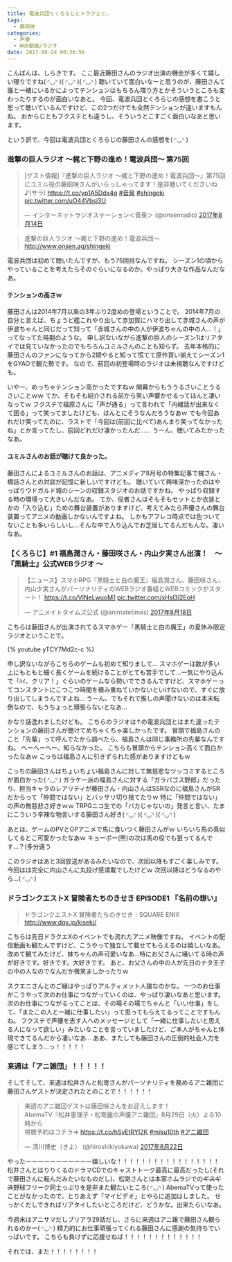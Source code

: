 ```yaml
---
title: 電波兵団とくろらじとドラクエと。
tags:
  - 藤田咲
categories:
  - 声優
  - Web動画/ラジオ
date: 2017-08-24 00:36:56
---
```


こんばんは、しらきです。
ここ最近藤田さんのラジオ出演の機会が多くて嬉しい限りですね( ◜◡◝ )( ◜◡◝ )( ◜◡◝ )
聴いていて面白いなーと思うのが、藤田さんて誰と一緒にいるかによってテンションはもちろん喋り方とかそういうところも変わったりするのが面白いなあと。
今回、電波兵団とくろらじの感想を書こうと思って聴いているんですけど、この2つだけでも全然テンションが違いますもんね。
おからじともフクステとも違うし、そういうとこすごく面白いなあと思います。
<!-- more -->
という訳で、今回は電波兵団とくろらじの藤田さんの感想を( ◜◡◝ )

### 進撃の巨人ラジオ ～梶と下野の進め！電波兵団～ 第75回

<blockquote class="twitter-tweet" data-lang="ja"><p lang="ja" dir="ltr">[ゲスト情報]『進撃の巨人ラジオ ～梶と下野の進め！電波兵団～』第75回にユミル役の藤田咲さんがいらっしゃってます！是非聴いてくださいね♪(サラ) <a href="https://t.co/yp1A5Ddx4q">https://t.co/yp1A5Ddx4q</a> <a href="https://twitter.com/hashtag/%E9%9F%B3%E6%B3%89?src=hash">#音泉</a> <a href="https://twitter.com/hashtag/shingeki?src=hash">#shingeki</a> <a href="https://t.co/uO44Vbsj3U">pic.twitter.com/uO44Vbsj3U</a></p>&mdash; インターネットラジオステーション＜音泉＞ (@onsenradio) <a href="https://twitter.com/onsenradio/status/896947201590435840">2017年8月14日</a></blockquote>
<script async src="//platform.twitter.com/widgets.js" charset="utf-8"></script>

> 進撃の巨人ラジオ ～梶と下野の進め！電波兵団～
> http://www.onsen.ag/shingeki

電波兵団は初めて聴いたんですが、もう75回目なんですね。
シーズン1の頃からやっていることを考えたらそのぐらいになるのか。やっぱり大きな作品なんだなあ。

#### テンションの高さｗ

藤田さんは2014年7月以来の3年ぶり2度めの登場ということで。
2014年7月の自分と言えば、ちょうど艦これやり出して赤加賀にハマり出して赤城さんの声が伊波ちゃんと同じだって知って「赤城さんの中の人が伊波ちゃんの中の人…！」ってなってた時期のような。
申し訳ないながら進撃の巨人のシーズン1はリアタイでは見ていなかったのでもちろんユミルさんのことも知らず。
去年本格的に藤田さんのファンになってから2期やると知って慌てて原作買い揃えてシーズン1をGYAOで観た勢です。
なので、前回の初登場時のラジオは未視聴なんですけども。

いやー、めっちゃテンション高かったですねｗ
開幕からもううるさいことうるさいことｗｗ
てか、そもそも紹介される前から笑い声響かせるってほんと凄いなってｗ
フクステで福原さんに「声が通る」って言われて「内緒話が出来なくて困る」って笑ってましたけども、ほんとにそうなんだろうなあｗ
でも今回あれだけ笑ってたのに、ラストで「今回は(前回に比べて)あんまり笑ってなかったね」とか言ってたし、前回どれだけ凄かったんだ……
うーん、聴いてみたかったなあ。

#### ユミルさんのお話が聴けて良かった。

藤田さんによるユミルさんのお話は、アニメディア8月号の特集記事で梶さん・橋詰さんとの対談が記憶に新しいですけども。
聴いていて興味深かったのはやっぱりウドガルド城のシーンの収録スタジオのお話ですかね。
やっぱり収録する時の環境って大きいんだなあ。
てか、役者さんはそもそもセットとか衣装とかの「入り込む」ための舞台装置がありますけど、考えてみたら声優さんの舞台装置ってアニメの動画しかないんですよね。
しかもアフレコ時点では色ついてないことも多いらしいし…そんな中で入り込んでお芝居してるんだもんな。凄いなあ。

### 【くろらじ】#1 福島潤さん・藤田咲さん・内山夕実さん出演！　～『黒騎士』公式WEBラジオ ～

<blockquote class="twitter-tweet" data-lang="ja"><p lang="ja" dir="ltr">【ニュース】スマホRPG『黒騎士と白の魔王』福島潤さん、藤田咲さん、内山夕実さんがパーソナリティのWEBラジオ番組とWEBコミックがスタート！ <a href="https://t.co/VINeLwuoM1">https://t.co/VINeLwuoM1</a> <a href="https://t.co/xHsl3l2EoH">pic.twitter.com/xHsl3l2EoH</a></p>&mdash; アニメイトタイムズ公式 (@animatetimes) <a href="https://twitter.com/animatetimes/status/898394283111206915">2017年8月18日</a></blockquote>
<script async src="//platform.twitter.com/widgets.js" charset="utf-8"></script>

こちらは藤田さんが出演されてるスマホゲー「黒騎士と白の魔王」の夏休み限定ラジオということで。

{% youtube yTCY7Md2c-c %}

申し訳ないながらこちらのゲームも初めて知りまして…
スマホゲーは数が多い上にもともと細く長くゲームを続けることがとても苦手でして…一気にやり込んで「ﾊｲ、クリア！」ぐらいのゲームなら勢いでできるんですけど、スマホゲーってコンスタントにこつこつ時間を積み重ねていかないといけないので、すぐに放り出してしまうんですよね…
うーん、でもそれで推しの声聞けないのは本末転倒なので、もうちょっと頑張らないとなあ…

かなり話逸れましたけども。
こちらのラジオは↑の電波兵団とはまた違ったテンションの藤田さんが聴けてめちゃくちゃ楽しかったです。
冒頭で福島さんのこと「先輩」って呼んでたから調べたら、福島さんは同じ事務所の先輩なんですね。
へーへーへー。知らなかった。
こちらも冒頭からテンション高くて面白かったなあｗ
こっちは福島さんに引きずられた感がありますけどもｗ

こっちの藤田さんはちょいちょい福島さんに対して無慈悲なツッコミするところが面白かった( ◜◡◝ )
ガラケー派の福島さんに対する「ガラパゴス野郎」だったり、担当キャラのレアリティが藤田さん・内山さんはSSRなのに福島さんがSRだからって「仲間ではない」とバッサリ切り捨てたりｗ
特に「仲間ではない」の声の無慈悲さ好きｗｗ
TRPGニコ生での「バカじゃないの」発言と言い、たまにこういう辛辣な物言いする藤田さん好き( ◜◡◝ )( ◜◡◝ )( ◜◡◝ )

あとは、ゲームのPVとOPアニメで馬に食いつく藤田さんがｗ
いちいち馬の真似してるとこ可愛かったなあｗ
キョーボー(熊)の次は馬の役でも狙ってるんです…？(多分違う

このラジオはあと3回放送があるみたいなので、次回以降もすごく楽しみです。
今回はは完全に内山さんに丸投げ感満載でしたけどｗ
次回以降はどうなるのやら…( ◜◡◝ )

### ドラゴンクエストX 冒険者たちのきせき EPISODE1 『名前の想い』

> ドラゴンクエストX 冒険者たちのきせき｜SQUARE ENIX 
> http://www.dqx.jp/kiseki/

こちらは先日ドラクエXのイベントでも流れたアニメ映像ですね。
イベントの配信動画も観たんですけど、こうやって独立して載せてもらえるのは嬉しいなあ。
改めて観てみたけど、妹ちゃんの声可愛いなあ…特にお父さんに囁いてる時の声が好きです。好きです。大好きです。
あと、お父さんの中の人が先日のナタ王子の中の人なのでなんだか微笑ましかったりｗ

スクエニさんとのご縁はやっぱりアルティメット人狼なのかな。
一つのお仕事がこうやって次のお仕事につながっていくのは、やっぱり凄いなあと思います。
次のお仕事につながるってことは、その場その場でちゃんと「いい仕事」をして、「またこの人と一緒に仕事したい」って思ってもらえてるってことですもんね。
フクステで声優を志す人へのメッセージとして「一緒に仕事したいと思える人になって欲しい」みたいなことを言っていましたけど、ご本人がちゃんと体現できてるんだから凄いなあ…
ああ、またしても藤田さんの圧倒的社会人力を感じてしまう…っ！！！！！

### 来週は「アニ雑団」！！！！！

そしてそして、来週は松井さんと松嵜さんがパーソナリティを務めるアニ雑団に藤田さんゲストが決定されたとのことで！！！！！！

<blockquote class="twitter-tweet" data-lang="ja"><p lang="ja" dir="ltr">来週のアニ雑団ゲストは藤田咲さんをお迎えします！<br>AbemaTV『松井恵理子・松嵜麗の声優アニ雑団』8月29日（火）よる10時から<br>視聴予約はコチラ⇒ <a href="https://t.co/hSvEtRYI2K">https://t.co/hSvEtRYI2K</a> <a href="https://twitter.com/hashtag/miku10th?src=hash">#miku10th</a> <a href="https://twitter.com/hashtag/%E3%82%A2%E3%83%8B%E9%9B%91%E5%9B%A3?src=hash">#アニ雑団</a></p>&mdash; 清川博史（きよ） (@hiroshikiyokawa) <a href="https://twitter.com/hiroshikiyokawa/status/899995114352721920">2017年8月22日</a></blockquote>
<script async src="//platform.twitter.com/widgets.js" charset="utf-8"></script>

やったーーーーーーーーーーー嬉しいな！！！！！！！！！！！！！！！！！
松井さんとはりりくるのドラマCDでのキャストトーク最高に最高だったし(それで藤田さんに転んだみたいなものだし)、松嵜さんとは本家ホムラジでの~~ギスギス~~野球フリーク同士っぷりを是非また観たいところ( ◜◡◝ )
AbemaTVって使ったことがなかったので、とりあえず「マイビデオ」とやらに追加はしました。
せっかくだしできればリアタイしたいところだけど、どうかな。出来たらいなあ。

今週末はアニサマだしプリアラ29話だし、さらに来週はアニ雑で藤田さん観られるのかー( ◜◡◝ )
精力的にお仕事頑張ってくれる藤田さんに感謝の気持ちでいっぱいです。
こちらも負けずに応援せねば！！！！！！！！！！！！！

それでは、また！！！！！！！！
